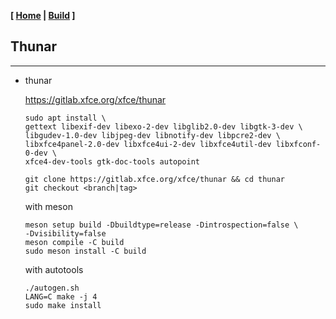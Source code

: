 <link href="../style.css" rel="stylesheet"></link>

**[ [Home](../index.html) | [Build](10-build.html) ]**

## Thunar

---

* thunar
    
    https://gitlab.xfce.org/xfce/thunar  

    ```
    sudo apt install \
    gettext libexif-dev libexo-2-dev libglib2.0-dev libgtk-3-dev \
    libgudev-1.0-dev libjpeg-dev libnotify-dev libpcre2-dev \
    libxfce4panel-2.0-dev libxfce4ui-2-dev libxfce4util-dev libxfconf-0-dev \
    xfce4-dev-tools gtk-doc-tools autopoint
    ```
    
    ```
    git clone https://gitlab.xfce.org/xfce/thunar && cd thunar
    git checkout <branch|tag>
    ```
    
    with meson
    
    ```
    meson setup build -Dbuildtype=release -Dintrospection=false \
    -Dvisibility=false
    meson compile -C build
    sudo meson install -C build
    ```
    
    with autotools
    
    ```
    ./autogen.sh
    LANG=C make -j 4
    sudo make install
    ```

<br/>

